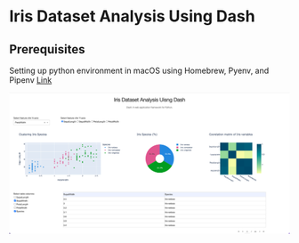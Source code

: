 # Iris Dataset Analysis Using Dash

## Prerequisites

Setting up python environment in macOS using Homebrew, Pyenv, and Pipenv [Link](https://github.com/MFarooqRajput/dev-playbook/blob/main/dev/python.md)

![iris dataset analysis using dash](img/iris_dataset_analysis_using_dash.png)
